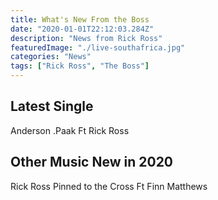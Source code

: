 ```yaml
---
title: What's New From the Boss
date: "2020-01-01T22:12:03.284Z"
description: "News from Rick Ross"
featuredImage: "./live-southafrica.jpg"
categories: "News"
tags: ["Rick Ross", "The Boss"]
---
```


## Latest Single

Anderson .Paak Ft Rick Ross

## Other Music New in 2020

Rick Ross Pinned to the Cross Ft Finn Matthews